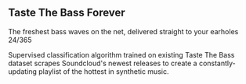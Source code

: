 ## Taste The Bass Forever
The freshest bass waves on the net, delivered straight to your earholes 24/365

Supervised classification algorithm trained on existing Taste The Bass dataset scrapes Soundcloud's newest releases to create a constantly-updating playlist of the hottest in synthetic music. 
